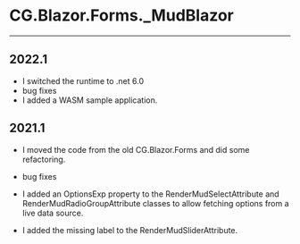 # CG.Blazor.Forms._MudBlazor
---

## 2022.1

* I switched the runtime to .net 6.0
* bug fixes
* I added a WASM sample application.

## 2021.1

* I moved the code from the old CG.Blazor.Forms and did some refactoring.

* bug fixes

* I added an OptionsExp property to the RenderMudSelectAttribute and RenderMudRadioGroupAttribute classes to allow fetching options from a live data source.

* I added the missing label to the RenderMudSliderAttribute.




